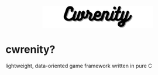 <p align="center">
<img src="resources/banner.png" alt="cwrenity logo" width="60%" height="60%">
</p>

# cwrenity?
lightweight, data-oriented game framework written in pure C
